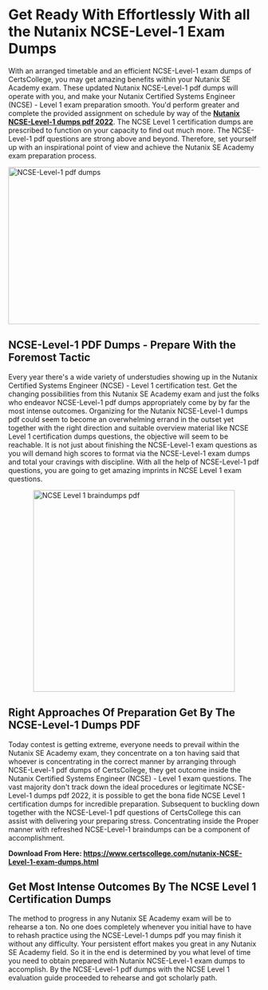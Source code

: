 <h1><strong>Get Ready With Effortlessly With all the Nutanix NCSE-Level-1 Exam Dumps&nbsp;</strong></h1>
<p><span style="font-weight: 400;">With an arranged timetable and an efficient  NCSE-Level-1 exam dumps of CertsCollege, you may get amazing benefits within your Nutanix SE Academy exam. These updated Nutanix NCSE-Level-1 pdf dumps will operate with you, and make your Nutanix Certified Systems Engineer (NCSE) - Level 1 exam preparation smooth. You'd perform greater and complete the provided assignment on schedule by way of the <strong><a href="https://www.certscollege.com/nutanix-NCSE-Level-1-exam-dumps.html">Nutanix NCSE-Level-1 dumps pdf 2022</a></strong>. The NCSE Level 1 certification dumps are prescribed to function on your capacity to find out much more. The  NCSE-Level-1 pdf questions are strong above and beyond. Therefore, set yourself up with an inspirational point of view and achieve the Nutanix SE Academy exam preparation process.&nbsp;</span></p>
<p><span style="font-weight: 400;"><img style="display: block; margin-left: auto; margin-right: auto;" src="https://i.ibb.co/CPDK3ps/Yellow-and-Blue-Initiative-Blog-Banner.png" alt="NCSE-Level-1 pdf dumps" width="559" height="315" /></span></p>
<h2><strong>NCSE-Level-1 PDF Dumps - Prepare With the Foremost Tactic</strong></h2>
<p><span style="font-weight: 400;">Every year there's a wide variety of understudies showing up in the Nutanix Certified Systems Engineer (NCSE) - Level 1 certification test. Get the changing possibilities from this Nutanix SE Academy exam and just the folks who endeavor NCSE-Level-1 pdf dumps appropriately come by by far the most intense outcomes. Organizing for the Nutanix NCSE-Level-1 dumps pdf could seem to become an overwhelming errand in the outset yet together with the right direction and suitable overview material like NCSE Level 1 certification dumps questions, the objective will seem to be reachable. It is not just about finishing the NCSE-Level-1 exam questions as you will demand high scores to format via the NCSE-Level-1 exam dumps and total your cravings with discipline. With all the help of NCSE-Level-1 pdf questions, you are going to get amazing imprints in NCSE Level 1 exam questions.</span></p>
<p><span style="font-weight: 400;"><a href="https://tinyurl.com/y3t5jjhs"><img style="display: block; margin-left: auto; margin-right: auto;" src="https://i.ibb.co/9tMrhdY/Teacher-Appreciation-Invitation.png" alt="NCSE Level 1 braindumps pdf " width="404" height="404" /></a></span></p>
<h2><strong>Right Approaches Of Preparation Get By The NCSE-Level-1 Dumps PDF</strong></h2>
<p><span style="font-weight: 400;">Today contest is getting extreme, everyone needs to prevail within the Nutanix SE Academy exam, they concentrate on a ton having said that whoever is concentrating in the correct manner by arranging through NCSE-Level-1 pdf dumps of CertsCollege, they get outcome inside the Nutanix Certified Systems Engineer (NCSE) - Level 1 exam questions. The vast majority don't track down the ideal procedures or legitimate NCSE-Level-1 dumps pdf 2022, it is possible to get the bona fide NCSE Level 1 certification dumps for incredible preparation. Subsequent to buckling down together with the  NCSE-Level-1 pdf questions of CertsCollege this can assist with delivering your preparing stress. Concentrating inside the Proper manner with refreshed NCSE-Level-1 braindumps can be a component of accomplishment.</span></p>
<p><span style="font-weight: 400;"><strong>Download From Here: <a href="https://www.certscollege.com/nutanix-NCSE-Level-1-exam-dumps.html">https://www.certscollege.com/nutanix-NCSE-Level-1-exam-dumps.html</a></strong></span></p>
<h2><strong>Get Most Intense Outcomes By The NCSE Level 1 Certification Dumps</strong></h2>
<p><span style="font-weight: 400;">The method to progress in any Nutanix SE Academy exam will be to rehearse a ton. No one does completely whenever you initial have to have to rehash practice using the NCSE-Level-1 dumps pdf you may finish it without any difficulty. Your persistent effort makes you great in any Nutanix SE Academy field. So it in the end is determined by you what level of time you need to obtain prepared with Nutanix NCSE-Level-1 exam dumps to accomplish. By the NCSE-Level-1 pdf dumps with the NCSE Level 1 evaluation guide proceeded to rehearse and got scholarly path.</span></p>
